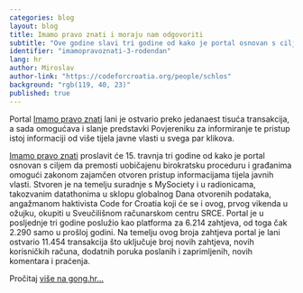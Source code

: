 ```yaml
---
categories: blog
layout: blog
title: Imamo pravo znati i moraju nam odgovoriti
subtitle: "Ove godine slavi tri godine od kako je portal osnovan s ciljem da premosti uobičajenu birokratsku proceduru i građanima omogući zakonom zajamčen otvoren pristup informacijama"
identifier: "imamopravoznati-3-rodendan"
lang: hr
author: Miroslav
author-link: "https://codeforcroatia.org/people/schlos"
background: "rgb(119, 40, 23)"
published: true
---
```


Portal [Imamo pravo znati](http://ImamoPravoZnati.org) lani je ostvario preko jedanaest tisuća transakcija, a sada omogućava i slanje predstavki Povjereniku za informiranje te pristup istoj informaciji od više tijela javne vlasti u svega par klikova. 

[Imamo pravo znati](http://ImamoPravoZnati.org) proslavit će 15. travnja tri godine od kako je portal osnovan s ciljem da premosti uobičajenu birokratsku proceduru i građanima omogući zakonom zajamčen otvoren pristup informacijama tijela javnih vlasti. Stvoren je na temelju suradnje s MySociety i u radionicama, takozvanim datathonima u sklopu globalnog Dana otvorenih podataka, angažmanom haktivista Code for Croatia koji će se i ovog, prvog vikenda u ožujku, okupiti u Sveučilišnom računarskom centru SRCE. Portal je u posljednje tri godine poslužio kao platforma za 6.214 zahtjeva, od toga čak 2.290 samo u prošloj godini. Na temelju ovog broja zahtjeva portal je lani ostvario 11.454 transakcija što uključuje broj novih zahtjeva, novih korisničkih računa, dodatnih poruka poslanih i zaprimljenih, novih komentara i praćenja.

Pročitaj [više na gong.hr...](https://www.gong.hr/hr/dobra-vladavina/pristup-informacijama/imamo-pravo-znati-i-moraju-nam-odgovoriti/)